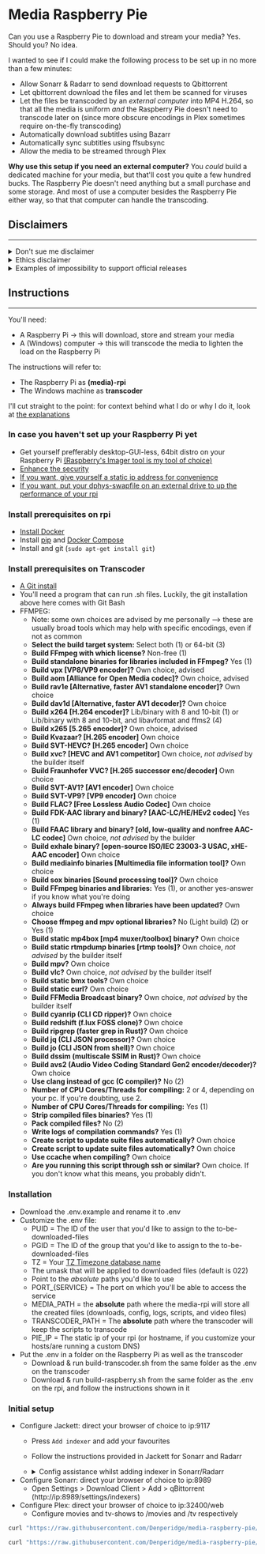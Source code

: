 # Media Raspberry Pie

Can you use a Raspberry Pie to download and stream your media? Yes. Should you? No idea.

I wanted to see if I could make the following process to be set up in no more than a few minutes:
- Allow Sonarr & Radarr to send download requests to Qbittorrent
- Let qbittorrent download the files and let them be scanned for viruses
- Let the files be transcoded by an *external computer* into MP4 H.264, so that all the media is uniform *and* the Raspberry Pie doesn't need to transcode later on (since more obscure encodings in Plex sometimes require on-the-fly transcoding)
- Automatically download subtitles using Bazarr
- Automatically sync subtitles using ffsubsync
- Allow the media to be streamed through Plex

**Why use this setup if you need an external computer?**
You *could* build a dedicated machine for your media, but that'll cost you quite a few hundred bucks. The Raspberry Pie doesn't need anything but a small purchase and some storage. And most of use a computer besides the Raspberry Pie either way, so that that computer can handle the transcoding.

## Disclaimers
---

<details>
  <summary>Don't sue me disclaimer</summary>
  Different countries are different levels of strict on piracy. So following this tutorial does mean that you'll have to accept the risks that come with doing this. And please, support official releases if you have the chance. If you can easily get Netflix, and it houses the shows you want to watch, just don't pirate.
</details>

<details>
  <summary>Ethics disclaimer</summary>
  I have access to network television and I have Netflix. Disney+, Hulu, HBO Max, and many network-specific sites are not available in Belgium. DVD's are uncommon here and are usually imported from Australia. Many of the shows we get are dubbed, limited to old seasons, or simply unavailable in any way, shape, or form. I'd *love* to legally watch my shows - mind you, I support them with every change I get; I have bought more merch than I like to admit - but sadly not being American banishes me to the shadow realm. So that's why I'll revamp my old Raspberry Pi into a tool that allows me to watch what I'm not allowed to watch.
</details>

<details>
  <summary>Examples of impossibility to support official releases</summary>
  
  Sitcoms:
  - Brooklyn Nine-Nine: available until season 5 on Netflix. Season 6 and 7 both unavailable.
  
  Cartoons: 
  - Star Vs. The Forces Of Evil: unavailable.
  - Miraculous: only dubbed in Dutch. Netflix only uploaded half of Season 3.
  - Steven Universe: only season 4 on Netflix.
  
  
  Anime (e.g. Log Horizon, Fairy Tail): Netflix only offers French/Japanese audio with French subtitles. I speak neither.
  
  (*Why are most of these cartoons?* I'm apparently 5 years old)
</details>





## Instructions
---
You'll need:
- A Raspberry Pi -> this will download, store and stream your media
- A (Windows) computer -> this will transcode the media to lighten the load on the Raspberry Pi

The instructions will refer to:
- The Raspberry Pi as **(media)-rpi**
- The Windows machine as **transcoder**

I'll cut straight to the point: for context behind what I do or why I do it, look at [the explanations](#explanations)

### In case you haven't set up your Raspberry Pi yet
- Get yourself prefferably desktop-GUI-less, 64bit distro on your Raspberry Pi [(Raspberry's Imager tool is my tool of choice)](https://www.raspberrypi.org/downloads/)
- [Enhance the security](https://www.raspberrypi.org/documentation/configuration/security.md)
- [If you want, give yourself a static ip address for convenience](https://thepihut.com/blogs/raspberry-pi-tutorials/how-to-give-your-raspberry-pi-a-static-ip-address-update)
- [If you want, put your dphys-swapfile on an external drive to up the performance of your rpi](http://manpages.ubuntu.com/manpages/bionic/man8/dphys-swapfile.8.html)


### Install prerequisites on rpi
- [Install Docker](https://www.raspberrypi.org/blog/docker-comes-to-raspberry-pi/)
- Install [pip](https://www.raspberrypi.org/documentation/linux/software/python.md) and [Docker Compose](https://docs.docker.com/compose/install/#install-using-pip)
- Install and git (```sudo apt-get install git```)

### Install prerequisites on Transcoder
- [A Git install](https://git-scm.com/download/win)
- You'll need a program that can run .sh files. Luckily, the git installation above here comes with Git Bash
- FFMPEG:
  - Note: some own choices are advised by me personally --> these are usually broad tools which may help with specific encodings, even if not as common 
  - **Select the build target system:** Select both (1) or 64-bit (3)
  - **Build FFmpeg with which license?** Non-free (1)
  - **Build standalone binaries for libraries included in FFmpeg?** Yes (1)
  - **Build vpx [VP8/VP9 encoder]?** Own choice, advised
  - **Build aom [Alliance for Open Media codec]?** Own choice, advised
  - **Build rav1e [Alternative, faster AV1 standalone encoder]?** Own choice
  - **Build dav1d [Alternative, faster AV1 decoder]?** Own choice
  - **Build x264 [H.264 encoder]?** Lib/binary with 8 and 10-bit (1) or Lib/binary with 8 and 10-bit, and libavformat and ffms2 (4)
  - **Build x265 [5.265 encoder]?** Own choice, advised
  - **Build Kvazaar? [H.265 encoder]** Own choice
  - **Build SVT-HEVC? [H.265 encoder]** Own choice
  - **Build xvc? [HEVC and AV1 competitor]** Own choice, *not advised* by the builder itself
  - **Build Fraunhofer VVC? [H.265 successor enc/decoder]** Own choice
  - **Build SVT-AV1? [AV1 encoder]** Own choice
  - **Build SVT-VP9? [VP9 encoder]** Own choice
  - **Build FLAC? [Free Lossless Audio Codec]** Own choice
  - **Build FDK-AAC library and binary? [AAC-LC/HE/HEv2 codec]** Yes (1)
  - **Build FAAC library and binary? [old, low-quality and nonfree AAC-LC codec]** Own choice, *not advised* by the builder 
  - **Build exhale binary? [open-source ISO/IEC 23003-3 USAC, xHE-AAC encoder]** Own choice
  - **Build mediainfo binaries [Multimedia file information tool]?** Own choice
  - **Build sox binaries [Sound processing tool]?** Own choice
  - **Build FFmpeg binaries and libraries:** Yes (1), or another yes-answer if you know what you're doing
  - **Always build FFmpeg when libraries have been updated?** Own choice
  - **Choose ffmpeg and mpv optional libraries?** No (Light build) (2) or Yes (1)
  - **Build static mp4box [mp4 muxer/toolbox] binary?** Own choice
  - **Build static rtmpdump binaries [rtmp tools]?** Own choice, *not advised* by the builder itself 
  - **Build mpv?** Own choice
  - **Build vlc?** Own choice, *not advised* by the builder itself 
  - **Build static bmx tools?** Own choice
  - **Build static curl?** Own choice
  - **Build FFMedia Broadcast binary?** Own choice, *not advised* by the builder itself 
  - **Build cyanrip (CLI CD ripper)?** Own choice
  - **Build redshift (f.lux FOSS clone)?** Own choice
  - **Build ripgrep (faster grep in Rust)?** Own choice
  - **Build jq (CLI JSON processor)?** Own choice
  - **Build jo (CLI JSON from shell)?** Own choice
  - **Build dssim (multiscale SSIM in Rust)?** Own choice
  - **Build avs2 (Audio Video Coding Standard Gen2 encoder/decoder)?** Own choice
  - **Use clang instead of gcc (C compiler)?** No (2)
  - **Number of CPU Cores/Threads for compiling:** 2 or 4, depending on your pc. If you're doubting, use 2.
  - **Number of CPU Cores/Threads for compiling:** Yes (1)
  - **Strip compiled files binaries?** Yes (1)
  - **Pack compiled files?** No (2)
  - **Write logs of compilation commands?** Yes (1)
  - **Create script to update suite files automatically?** Own choice
  - **Create script to update suite files automatically?** Own choice
  - **Use ccache when compiling?** Own choice
  - **Are you running this script through ssh or similar?** Own choice. If you don't know what this means, you probably didn't.


### Installation
- Download the .env.example and rename it to .env
- Customize the .env file:
  - PUID = The ID of the user that you'd like to assign to the to-be-downloaded-files
  - PGID = The ID of the group that you'd like to assign to the to-be-downloaded-files
  - TZ = Your [TZ Timezone database name](https://en.wikipedia.org/wiki/List_of_tz_database_time_zones)
  - The umask that will be applied to downloaded files (default is 022)
  - Point to the *absolute* paths you'd like to use
  - PORT_{SERVICE} = The port on which you'll be able to access the service
  - MEDIA_PATH = the **absolute** path where the media-rpi will store all the created files (downloads, config, logs, scripts, and video files)
  - TRANSCODER_PATH = The **absolute** path where the transcoder will keep the scripts to transcode
  - PIE_IP = The static ip of your rpi (or hostname, if you customize your hosts/are running a custom DNS)
- Put the .env in a folder on the Raspberry Pi as well as the transcoder
  - Download & run build-transcoder.sh from the same folder as the .env on the transcoder
  - Download & run build-raspberry.sh from the same folder as the .env on the rpi, and follow the instructions shown in it


### Initial setup
  - Configure Jackett: direct your browser of choice to ip:9117
    - Press `Add indexer` and add your favourites
    - Follow the instructions provided in Jackett for Sonarr and Radarr
    - <details>
        <summary>Config assistance whilst adding indexer in Sonarr/Radarr</summary>
        
        ----
  
        Name: personal preference, usually the name of the indexer
  
        ----
        
        Categories: check page 86 ([the predefined categories of Newznab](https://buildmedia.readthedocs.org/media/pdf/newznab/latest/newznab.pdf)) for which categories you need
        - For TV shows on Sonarr, I personally use 5000,5030,5040
        - For Movies on Radarr, I personally use 2000,2010,2020,2030,2035,2040,2045,2050,2060,5070
        
        ----

        Anime categories: the same as before, along with anime categories 
        
        - For TV shows on Sonarr, I personally use 5000,5030,5040,5070
        - For Movies on Radarr, I personally use 2000,2010,2020,2030,2035,2040,2045,2050,2060,5070
        
        ----  
      </details>
  - Configure Sonarr: direct your browser of choice to ip:8989
    - Open Settings > Download Client > Add > qBittorrent (http://ip:8989/settings/indexers)
  - Configure Plex: direct your browser of choice to ip:32400/web
    - Configure movies and tv-shows to /movies and /tv respectively

  
```sh
curl "https://raw.githubusercontent.com/Denperidge/media-raspberry-pie/master/build-raspberry.sh" > build-raspberry.sh && chmod +x build-raspberry.sh

curl "https://raw.githubusercontent.com/Denperidge/media-raspberry-pie/master/build-transcoder.sh" > build-transcoder.sh && chmod +x build-transcoder.sh
```